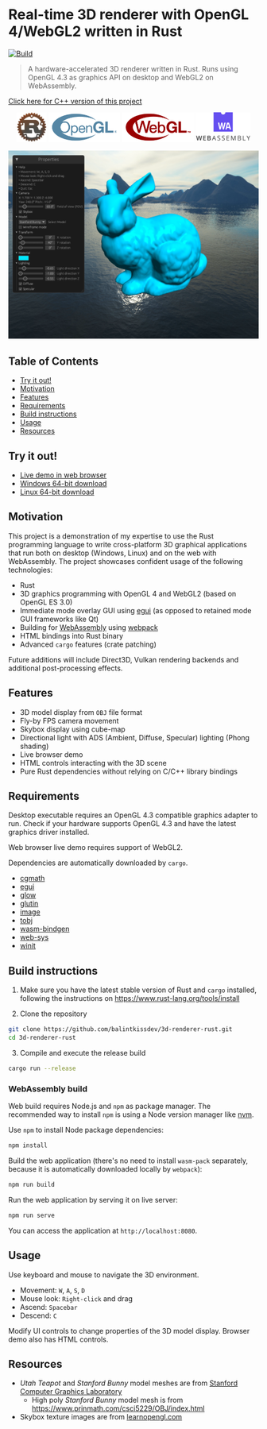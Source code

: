 # Real-time 3D renderer with OpenGL 4/WebGL2 written in Rust

[![Build](https://github.com/balintkissdev/3d-renderer-rust/actions/workflows/ci.yml/badge.svg)](https://github.com/balintkissdev/3d-renderer-rust/actions/workflows/ci.yml)

> A hardware-accelerated 3D renderer written in Rust. Runs using OpenGL 4.3 as
graphics API on desktop and WebGL2 on WebAssembly.

[Click here for C++ version of this project](https://github.com/balintkissdev/3d-renderer-cpp)

<p align="center">
  <img src="doc/img/rust-logo-128x128.png" height="60"/>
  <img src="doc/img/OpenGL_RGB_June16.svg" height="60"/>
  <img src="doc/img/WebGL_RGB_June16.svg" height="60"/>
  <img src="doc/img/web-assembly-logo.png" height="60"/>
</p>

![Demo](doc/img/demo.png)

## Table of Contents

- [Try it out!](#try-it-out)
- [Motivation](#motivation)
- [Features](#features)
- [Requirements](#requirements)
- [Build instructions](#build-instructions)
- [Usage](#usage)
- [Resources](#resources)

## Try it out!

- [Live demo in web browser](https://www.balintkissdev.com/3d-renderer-rust)
- [Windows 64-bit download](https://github.com/balintkissdev/3d-renderer-rust/releases/download/0.3.3/3d-renderer-rust-0.3.3-win64.zip)
- [Linux 64-bit download](https://github.com/balintkissdev/3d-renderer-rust/releases/download/0.3.3/3d-renderer-rust-0.3.3-linux-x86_64.tar.gz)

## Motivation

This project is a demonstration of my expertise to use the Rust programming
language to write cross-platform 3D graphical applications that run both on
desktop (Windows, Linux) and on the web with WebAssembly. The project showcases
confident usage of the following technologies:

- Rust
- 3D graphics programming with OpenGL 4 and WebGL2 (based on OpenGL ES 3.0)
- Immediate mode overlay GUI using [egui](https://crates.io/crates/egui) (as opposed to retained mode GUI frameworks like Qt)
- Building for [WebAssembly](https://webassembly.org/) using [webpack](https://webpack.js.org/)
- HTML bindings into Rust binary
- Advanced `cargo` features (crate patching)

Future additions will include Direct3D, Vulkan rendering backends and additional post-processing effects.

## Features

- 3D model display from `OBJ` file format
- Fly-by FPS camera movement
- Skybox display using cube-map
- Directional light with ADS (Ambient, Diffuse, Specular) lighting (Phong shading)
- Live browser demo
- HTML controls interacting with the 3D scene
- Pure Rust dependencies without relying on C/C++ library bindings

## Requirements

Desktop executable requires an OpenGL 4.3 compatible graphics adapter to run.
Check if your hardware supports OpenGL 4.3 and have the latest graphics driver
installed.

Web browser live demo requires support of WebGL2.

Dependencies are automatically downloaded by `cargo`.

- [cgmath](https://crates.io/crates/cgmath)
- [egui](https://crates.io/crates/egui)
- [glow](https://crates.io/crates/glow)
- [glutin](https://crates.io/crates/glutin)
- [image](https://crates.io/crates/image)
- [tobj](https://crates.io/crates/tobj)
- [wasm-bindgen](https://crates.io/crates/wasm-bindgen)
- [web-sys](https://crates.io/crates/web-sys)
- [winit](https://crates.io/crates/winit)

## Build instructions

1. Make sure you have the latest stable version of Rust and `cargo` installed, following the instructions on
https://www.rust-lang.org/tools/install

2. Clone the repository

  ```sh
  git clone https://github.com/balintkissdev/3d-renderer-rust.git
  cd 3d-renderer-rust
  ```

3. Compile and execute the release build

  ```sh
  cargo run --release
  ```

### WebAssembly build

Web build requires Node.js and `npm` as package manager. The recommended way to install `npm` is using a Node version manager like [nvm](https://github.com/nvm-sh/nvm).

Use `npm` to install Node package dependencies:

```sh
npm install
```

Build the web application (there's no need to install `wasm-pack` separately, because it is automatically downloaded locally by `webpack`):

```sh
npm run build
```

Run the web application by serving it on live server:

```sh
npm run serve
```

You can access the application at `http://localhost:8080`.

## Usage

Use keyboard and mouse to navigate the 3D environment.

- Movement: `W`, `A`, `S`, `D`
- Mouse look: `Right-click` and drag
- Ascend: `Spacebar`
- Descend: `C`

Modify UI controls to change properties of the 3D model display. Browser demo also has HTML controls.

## Resources

- *Utah Teapot* and *Stanford Bunny* model meshes are from [Stanford Computer Graphics Laboratory](https://graphics.stanford.edu/)
    - High poly *Stanford Bunny* model mesh is from https://www.prinmath.com/csci5229/OBJ/index.html
- Skybox texture images are from [learnopengl.com](https://learnopengl.com/Advanced-OpenGL/Cubemaps)

